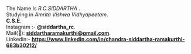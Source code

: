 The Name Is *R.C.SIDDARTHA* .<br>
Studying in *Amrita Vishwa Vidhyapeetam*.<br>
**C.S.E**.<br>
Instagram :- **@siddartha_rc**.<br>
Mail(📧): **siddartharamakurthi@gmail.com**.<br>
Linkedin:- **https://www.linkedin.com/in/chandra-siddartha-ramakurthi-683b30212/**
